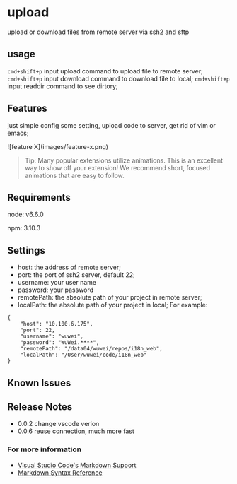 # upload

upload or download files from remote server via ssh2 and sftp

## usage

`cmd+shift+p` input upload command to upload file to remote server;
`cmd+shift+p` input download command to download file to local;
`cmd+shift+p` input readdir command to see dirtory;

## Features

just simple config some setting, upload code to server, get rid of vim or emacs;

\!\[feature X\]\(images/feature-x.png\)

> Tip: Many popular extensions utilize animations. This is an excellent way to show off your extension! We recommend short, focused animations that are easy to follow.

## Requirements

node: v6.6.0

npm: 3.10.3

## Settings

* host: the address of remote server;
* port: the port of ssh2 server, default 22;
* username: your user name
* password: your password
* remotePath: the absolute path of your project in remote server;
* localPath: the absolute path of your project in local;
For example:

```
{
    "host": "10.100.6.175",
    "port": 22,
    "username": "wuwei",
    "password": "WuWei.****",
    "remotePath": "/data04/wuwei/repos/i18n_web",
    "localPath": "/User/wuwei/code/i18n_web"
}
```

## Known Issues

## Release Notes

* 0.0.2 change vscode verion
* 0.0.6 reuse connection, much more fast

### For more information

* [Visual Studio Code's Markdown Support](http://code.visualstudio.com/docs/languages/markdown)
* [Markdown Syntax Reference](https://help.github.com/articles/markdown-basics/)

